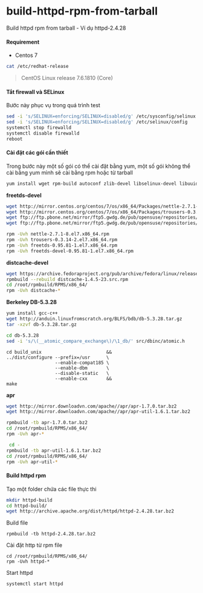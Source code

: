 # build-httpd-rpm-from-tarball
Build httpd rpm from tarball - Ví dụ httpd-2.4.28

#### Requirement 
- Centos 7 

```sh
cat /etc/redhat-release
```
> CentOS Linux release 7.6.1810 (Core) 

#### Tắt firewall và SELinux

Bước này phục vụ trong quá trình test 

```sh
sed -i 's/SELINUX=enforcing/SELINUX=disabled/g' /etc/sysconfig/selinux
sed -i 's/SELINUX=enforcing/SELINUX=disabled/g' /etc/selinux/config
systemctl stop firewalld
systemctl disable firewalld
reboot
```

#### Cài đặt các gói cần thiết

Trong bước này một số gói có thể cài đặt bằng yum, một số gói không thể cài bằng yum mình sẽ cài bằng rpm hoặc từ tarball

```sh
yum install wget rpm-build autoconf zlib-devel libselinux-devel libuuid-devel pcre-devel openldap-devel lua-devel libxml2-devel openssl-devel apr-devel postgresql-devel mysql-devel sqlite-devel unixODBC-devel nss-devel distcache-devel expat-devel mailcap libtool doxygen -y
```

**freetds-devel**

```sh
wget http://mirror.centos.org/centos/7/os/x86_64/Packages/nettle-2.7.1-8.el7.x86_64.rpm
wget http://mirror.centos.org/centos/7/os/x86_64/Packages/trousers-0.3.14-2.el7.x86_64.rpm
wget ftp://ftp.pbone.net/mirror/ftp5.gwdg.de/pub/opensuse/repositories/home:/matthewdva:/build:/EPEL:/el7/RHEL_7/x86_64/freetds-0.95.81-1.el7.x86_64.rpm
wget ftp://ftp.pbone.net/mirror/ftp5.gwdg.de/pub/opensuse/repositories/home:/matthewdva:/build:/EPEL:/el7/RHEL_7/x86_64/freetds-devel-0.95.81-1.el7.x86_64.rpm

rpm -Uvh nettle-2.7.1-8.el7.x86_64.rpm
rpm -Uvh trousers-0.3.14-2.el7.x86_64.rpm
rpm -Uvh freetds-0.95.81-1.el7.x86_64.rpm
rpm -Uvh freetds-devel-0.95.81-1.el7.x86_64.rpm
```

**distcache-devel**

```sh
wget https://archive.fedoraproject.org/pub/archive/fedora/linux/releases/18/Fedora/source/SRPMS/d/distcache-1.4.5-23.src.rpm
rpmbuild --rebuild distcache-1.4.5-23.src.rpm
cd /root/rpmbuild/RPMS/x86_64/
rpm -Uvh distcache-*
```

**Berkeley DB-5.3.28**

```sh
yum install gcc-c++
wget http://anduin.linuxfromscratch.org/BLFS/bdb/db-5.3.28.tar.gz
tar -xzvf db-5.3.28.tar.gz

cd db-5.3.28
sed -i 's/\(__atomic_compare_exchange\)/\1_db/' src/dbinc/atomic.h
```

```
cd build_unix                        &&
../dist/configure --prefix=/usr      \
                  --enable-compat185 \
                  --enable-dbm       \
                  --disable-static   \
                  --enable-cxx       &&
make
```

**apr**

```sh
wget http://mirror.downloadvn.com/apache//apr/apr-1.7.0.tar.bz2
wget http://mirror.downloadvn.com/apache//apr/apr-util-1.6.1.tar.bz2
```

```sh
rpmbuild -tb apr-1.7.0.tar.bz2
cd /root/rpmbuild/RPMS/x86_64/
rpm -Uvh apr-*
```

```sh
 cd - 
rpmbuild -tb apr-util-1.6.1.tar.bz2
cd /root/rpmbuild/RPMS/x86_64/
rpm -Uvh apr-util-*
```

#### Build httpd rpm 

Tạo một folder chứa các file thực thi

```sh
mkdir httpd-build
cd httpd-build/
wget http://archive.apache.org/dist/httpd/httpd-2.4.28.tar.bz2
```

Build file

```
rpmbuild -tb httpd-2.4.28.tar.bz2
```

Cài đặt http từ rpm file 

```
cd /root/rpmbuild/RPMS/x86_64/
rpm -Uvh httpd-*
```

Start httpd

```
systemctl start httpd
```

